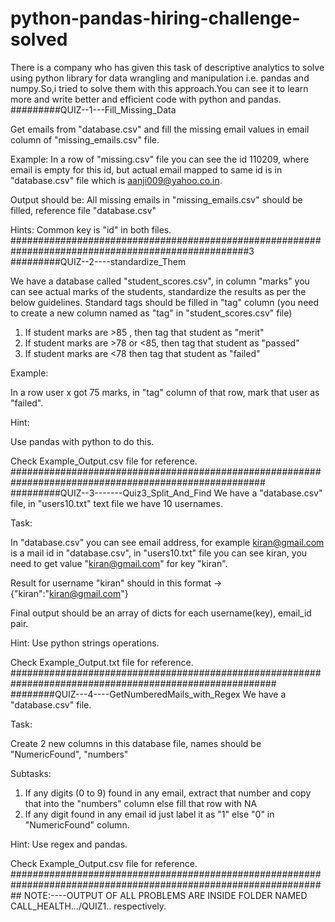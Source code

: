 # python-pandas-hiring-challenge-solved
There is a company who has given this task of descriptive analytics to solve using python library for data wrangling and manipulation i.e. pandas and numpy.So,i tried to solve them with this approach.You can see it to learn more and write better and efficient code with python and pandas.
#########QUIZ--1---Fill_Missing_Data

Get emails from "database.csv" and fill the missing email values in email column of "missing_emails.csv" file.

Example: In a row of "missing.csv" file you can see the id 110209, where email is empty for this id, but actual email mapped to same id is in "database.csv" file which is aanji009@yahoo.co.in.

Output should be:
All missing emails in "missing_emails.csv" should be filled, reference file "database.csv"

Hints:
Common key is "id" in both files.
###################################################################################################3
#########QUIZ--2----standardize_Them

We have a database called "student_scores.csv", in column "marks" you can see actual marks of the students, standardize the results as per the below guidelines. Standard tags should be filled in "tag" column (you need to create a new column named as "tag" in "student_scores.csv" file)

1. If student marks are >85 , then tag that student as "merit"
2. If student marks are >78 or <85, then tag that student as "passed"
3. If student marks are <78 then tag that student as "failed"

Example:

In a row user x got 75 marks, in "tag" column of that row, mark that user as "failed".

Hint:

Use pandas with python to do this.

Check Example_Output.csv file for reference.
######################################################################################################
#########QUIZ--3-------Quiz3_Split_And_Find
We have a "database.csv" file, in "users10.txt" text file we have 10 usernames.

Task:

In "database.csv" you can see email address, for example kiran@gmail.com is a mail id in "database.csv", in "users10.txt" file you can see kiran, 
you need to get value "kiran@gmail.com" for key "kiran".

Result for username "kiran" should in this format -> {"kiran":"kiran@gmail.com"}

Final output should be an array of dicts for each username(key), email_id pair.


Hint:
Use python strings operations.

Check Example_Output.txt file for reference.
########################################################################################################
########QUIZ---4----GetNumberedMails_with_Regex
We have a "database.csv" file.

Task:

Create 2 new columns in this database file, names should be "NumericFound", "numbers"

Subtasks:

1. If any digits (0 to 9) found in any email, extract that number and copy that into the "numbers" column else fill that row with NA
2. If any digit found in any email id just label it as "1" else "0" in "NumericFound" column.

Hint:
Use regex and pandas.

Check Example_Output.csv file for reference.
##################################################################################################################
NOTE:----OUTPUT OF ALL PROBLEMS ARE INSIDE FOLDER NAMED CALL_HEALTH.../QUIZ1.. respectively.
